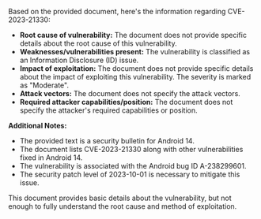 Based on the provided document, here's the information regarding CVE-2023-21330:

*   **Root cause of vulnerability:** The document does not provide specific details about the root cause of this vulnerability.
*   **Weaknesses/vulnerabilities present:** The vulnerability is classified as an Information Disclosure (ID) issue.
*   **Impact of exploitation:** The document does not provide specific details about the impact of exploiting this vulnerability. The severity is marked as "Moderate".
*   **Attack vectors:** The document does not specify the attack vectors.
*   **Required attacker capabilities/position:** The document does not specify the attacker's required capabilities or position.

**Additional Notes:**
*   The provided text is a security bulletin for Android 14.
*   The document lists CVE-2023-21330 along with other vulnerabilities fixed in Android 14.
*   The vulnerability is associated with the Android bug ID A-238299601.
*   The security patch level of 2023-10-01 is necessary to mitigate this issue.

This document provides basic details about the vulnerability, but not enough to fully understand the root cause and method of exploitation.